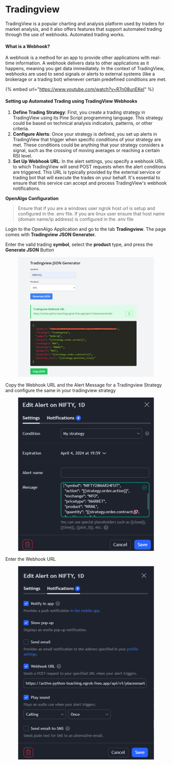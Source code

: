 # Tradingview

TradingView is a popular charting and analysis platform used by traders for market analysis, and it also offers features that support automated trading through the use of webhooks. Automated trading works.

#### What is a Webhook?

A webhook is a method for an app to provide other applications with real-time information. A webhook delivers data to other applications as it happens, meaning you get data immediately. In the context of TradingView, webhooks are used to send signals or alerts to external systems (like a brokerage or a trading bot) whenever certain predefined conditions are met.



{% embed url="https://www.youtube.com/watch?v=R7n08unEKeI" %}

#### Setting up Automated Trading using TradingView Webhooks

1. **Define Trading Strategy**: First, you create a trading strategy in TradingView using its Pine Script programming language. This strategy could be based on technical analysis indicators, patterns, or other criteria.
2. **Configure Alerts**: Once your strategy is defined, you set up alerts in TradingView that trigger when specific conditions of your strategy are met. These conditions could be anything that your strategy considers a signal, such as the crossing of moving averages or reaching a certain RSI level.
3. **Set Up Webhook URL**: In the alert settings, you specify a webhook URL to which TradingView will send POST requests when the alert conditions are triggered. This URL is typically provided by the external service or trading bot that will execute the trades on your behalf. It's essential to ensure that this service can accept and process TradingView's webhook notifications.

**OpenAlgo Configuration**



> Ensure that if you are a windows user ngrok host url  is setup and configured in the .env file. If you are linux user ensure that host name (domain name/ip address) is configured in the .env file

Login to the OpenAlgo Application and go to the tab **Tradingview**. The page comes with **Tradingview JSON Generator.**

Enter the valid trading **symbol**, select the **product** type, and press the **Generate JSON** Button

<figure><img src="../.gitbook/assets/image (27).png" alt=""><figcaption></figcaption></figure>

Copy the Webhook URL and the Alert Message for a Tradingview Strategy and configure the same in your tradingview strategy

<figure><img src="../.gitbook/assets/image (28).png" alt=""><figcaption></figcaption></figure>

Enter the Webhook URL

<figure><img src="../.gitbook/assets/image (29).png" alt=""><figcaption></figcaption></figure>
